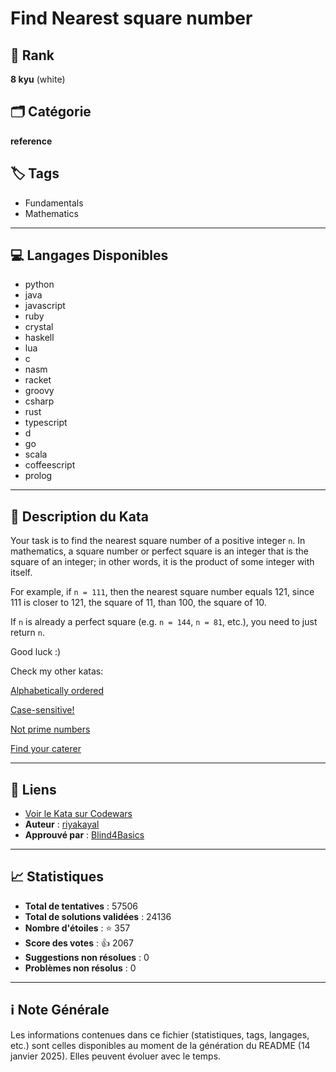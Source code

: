 # Find Nearest square number

## 🏅 Rank
**8 kyu** (white)

## 🗂️ Catégorie
**reference**

## 🏷️ Tags
- Fundamentals
- Mathematics

---

## 💻 Langages Disponibles
- python
- java
- javascript
- ruby
- crystal
- haskell
- lua
- c
- nasm
- racket
- groovy
- csharp
- rust
- typescript
- d
- go
- scala
- coffeescript
- prolog

---

## 📜 Description du Kata

Your task is to find the nearest square number of a positive integer `n`. In mathematics, a square number or perfect square is an integer that is the square of an integer; in other words, it is the product of some integer with itself.

For example, if `n = 111`, then the nearest square number equals 121, since 111 is closer to 121, the square of 11, than 100, the square of 10.

If `n` is already a perfect square (e.g. `n = 144`, `n = 81`,  etc.), you need to just return `n`.

Good luck :)

Check my other katas:

<a href="https://www.codewars.com/kata/5a8059b1fd577709860000f6">Alphabetically ordered </a>

<a href="https://www.codewars.com/kata/5a805631ba1bb55b0c0000b8">Case-sensitive! </a>

<a href="https://www.codewars.com/kata/5a9a70cf5084d74ff90000f7">Not prime numbers </a>

<a href="https://www.codewars.com/kata/6402205dca1e64004b22b8de">Find your caterer </a>


---

## 🔗 Liens
- [Voir le Kata sur Codewars](https://www.codewars.com/kata/5a805d8cafa10f8b930005ba)
- **Auteur** : [riyakayal](https://www.codewars.com/users/riyakayal)
- **Approuvé par** : [Blind4Basics](https://www.codewars.com/users/Blind4Basics)

---

## 📈 Statistiques
- **Total de tentatives** : 57506
- **Total de solutions validées** : 24136
- **Nombre d'étoiles** : ⭐ 357
- **Score des votes** : 👍 2067
- **Suggestions non résolues** : 0
- **Problèmes non résolus** : 0

---

## ℹ️ Note Générale
Les informations contenues dans ce fichier (statistiques, tags, langages, etc.) sont celles disponibles au moment de la génération du README (14 janvier 2025). Elles peuvent évoluer avec le temps.
